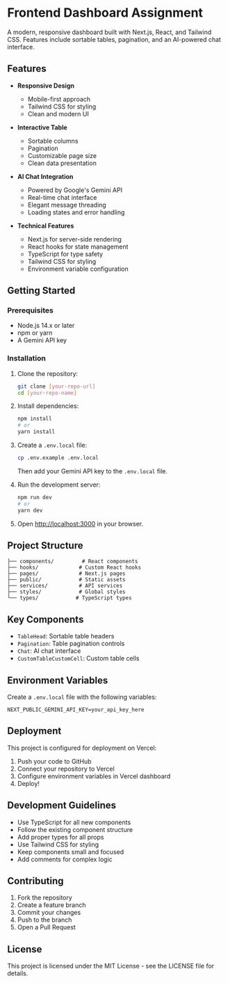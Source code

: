 # Frontend Dashboard Assignment

A modern, responsive dashboard built with Next.js, React, and Tailwind CSS. Features include sortable tables, pagination, and an AI-powered chat interface.

## Features

- **Responsive Design**
  - Mobile-first approach
  - Tailwind CSS for styling
  - Clean and modern UI

- **Interactive Table**
  - Sortable columns
  - Pagination
  - Customizable page size
  - Clean data presentation

- **AI Chat Integration**
  - Powered by Google's Gemini API
  - Real-time chat interface
  - Elegant message threading
  - Loading states and error handling

- **Technical Features**
  - Next.js for server-side rendering
  - React hooks for state management
  - TypeScript for type safety
  - Tailwind CSS for styling
  - Environment variable configuration

## Getting Started

### Prerequisites

- Node.js 14.x or later
- npm or yarn
- A Gemini API key

### Installation

1. Clone the repository:
   ```bash
   git clone [your-repo-url]
   cd [your-repo-name]
   ```

2. Install dependencies:
   ```bash
   npm install
   # or
   yarn install
   ```

3. Create a `.env.local` file:
   ```bash
   cp .env.example .env.local
   ```
   Then add your Gemini API key to the `.env.local` file.

4. Run the development server:
   ```bash
   npm run dev
   # or
   yarn dev
   ```

5. Open [http://localhost:3000](http://localhost:3000) in your browser.

## Project Structure

```
├── components/         # React components
├── hooks/             # Custom React hooks
├── pages/             # Next.js pages
├── public/            # Static assets
├── services/          # API services
├── styles/            # Global styles
└── types/            # TypeScript types
```

## Key Components

- `TableHead`: Sortable table headers
- `Pagination`: Table pagination controls
- `Chat`: AI chat interface
- `CustomTableCustomCell`: Custom table cells

## Environment Variables

Create a `.env.local` file with the following variables:

```env
NEXT_PUBLIC_GEMINI_API_KEY=your_api_key_here
```

## Deployment

This project is configured for deployment on Vercel:

1. Push your code to GitHub
2. Connect your repository to Vercel
3. Configure environment variables in Vercel dashboard
4. Deploy!

## Development Guidelines

- Use TypeScript for all new components
- Follow the existing component structure
- Add proper types for all props
- Use Tailwind CSS for styling
- Keep components small and focused
- Add comments for complex logic

## Contributing

1. Fork the repository
2. Create a feature branch
3. Commit your changes
4. Push to the branch
5. Open a Pull Request

## License

This project is licensed under the MIT License - see the LICENSE file for details.